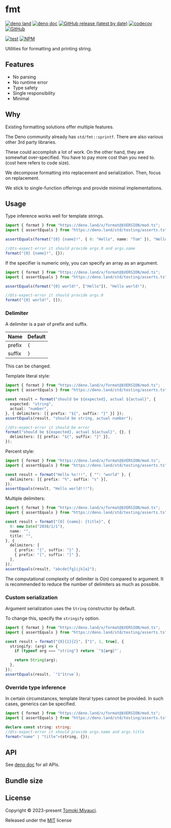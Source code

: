 # fmt

[![deno land](http://img.shields.io/badge/available%20on-deno.land/x-lightgrey.svg?logo=deno)](https://deno.land/x/fmt)
[![deno doc](https://doc.deno.land/badge.svg)](https://doc.deno.land/https/deno.land/x/fmt/mod.ts)
[![GitHub release (latest by date)](https://img.shields.io/github/v/release/TomokiMiyauci/fmt)](https://github.com/TomokiMiyauci/fmt/releases)
[![codecov](https://codecov.io/github/TomokiMiyauci/fmt/branch/main/graph/badge.svg)](https://codecov.io/gh/TomokiMiyauci/fmt)
[![GitHub](https://img.shields.io/github/license/TomokiMiyauci/fmt)](https://github.com/TomokiMiyauci/fmt/blob/main/LICENSE)

[![test](https://github.com/TomokiMiyauci/fmt/actions/workflows/test.yaml/badge.svg)](https://github.com/TomokiMiyauci/fmt/actions/workflows/test.yaml)
[![NPM](https://nodei.co/npm/fmt.png?mini=true)](https://nodei.co/npm/fmt/)

Utilities for formatting and printing string.

## Features

- No parsing
- No runtime error
- Type safety
- Single responsibility
- Minimal

## Why

Existing formatting solutions offer multiple features.

The Deno community already has `std/fmt::sprintf`. There are also various other
3rd party libraries.

These could accomplish a lot of work. On the other hand, they are somewhat
over-specified. You have to pay more cost than you need to. (cost here refers to
code size).

We decompose formatting into replacement and serialization. Then, focus on
replacement.

We stick to single-function offerings and provide minimal implementations.

## Usage

Type inference works well for template strings.

```ts
import { format } from "https://deno.land/x/format@$VERSION/mod.ts";
import { assertEquals } from "https://deno.land/std/testing/asserts.ts";

assertEquals(format("{0} {name}!", { 0: "Hello", name: "Tom" }), "Hello Tom!");

//@ts-expect-error it should provide args.0 and args.name
format("{0} {name}!", {});
```

If the specifier is numeric only, you can specify an array as an argument.

```ts
import { format } from "https://deno.land/x/format@$VERSION/mod.ts";
import { assertEquals } from "https://deno.land/std/testing/asserts.ts";

assertEquals(format("{0} world!", ["Hello"]), "Hello world!");

//@ts-expect-error it should provide args.0
format("{0} world!", []);
```

### Delimiter

A delimiter is a pair of prefix and suffix.

| Name   | Default |
| ------ | ------- |
| prefix | `{`     |
| suffix | `}`     |

This can be changed.

Template literal style:

```ts
import { format } from "https://deno.land/x/format@$VERSION/mod.ts";
import { assertEquals } from "https://deno.land/std/testing/asserts.ts";

const result = format("should be ${expected}, actual ${actual}", {
  expected: "string",
  actual: "number",
}, { delimiters: [{ prefix: "${", suffix: "}" }] });
assertEquals(result, "should be string, actual number");

//@ts-expect-error it should be error
format("should be ${expected}, actual ${actual}", {}, {
  delimiters: [{ prefix: "${", suffix: "}" }],
});
```

Percent style:

```ts
import { format } from "https://deno.land/x/format@$VERSION/mod.ts";
import { assertEquals } from "https://deno.land/std/testing/asserts.ts";

const result = format("Hello %s!!!", { "": "world" }, {
  delimiters: [{ prefix: "%", suffix: "s" }],
});
assertEquals(result, "Hello world!!!");
```

Multiple delimiters:

```ts
import { format } from "https://deno.land/x/format@$VERSION/mod.ts";
import { assertEquals } from "https://deno.land/std/testing/asserts.ts";

const result = format("[0] {name}: {title}", {
  0: new Date("2038/1/1"),
  name: "",
  title: "",
}, {
  delimiters: [
    { prefix: "{", suffix: "}" },
    { prefix: "[", suffix: "]" },
  ],
});
assertEquals(result, "abcde{fg}ijk]a}");
```

The computational complexity of delimiter is O(n) compared to argument. It is
recommended to reduce the number of delimiters as much as possible.

### Custom serialization

Argument serialization uses the `String` constructor by default.

To change this, specify the `stringify` option.

```ts
import { format } from "https://deno.land/x/format@$VERSION/mod.ts";
import { assertEquals } from "https://deno.land/std/testing/asserts.ts";

const result = format("{0}{1}{2}", ["1", 1, true], {
  stringify: (arg) => {
    if (typeof arg === "string") return `"${arg}"`;

    return String(arg);
  },
});
assertEquals(result, `"1"1true`);
```

### Override type inference

In certain circumstances, template literal types cannot be provided. In such
cases, generics can be specified.

```ts
import { format } from "https://deno.land/x/format@$VERSION/mod.ts";
import { assertEquals } from "https://deno.land/std/testing/asserts.ts";

declare const string: string;
//@ts-expect-error it should provide args.name and args.title
format<"name" | "title">(string, {});
```

## API

See [deno doc](https://) for all APIs.

## Bundle size

## License

Copyright © 2023-present [Tomoki Miyauci](https://github.com/TomokiMiyauci).

Released under the [MIT](./LICENSE) license

